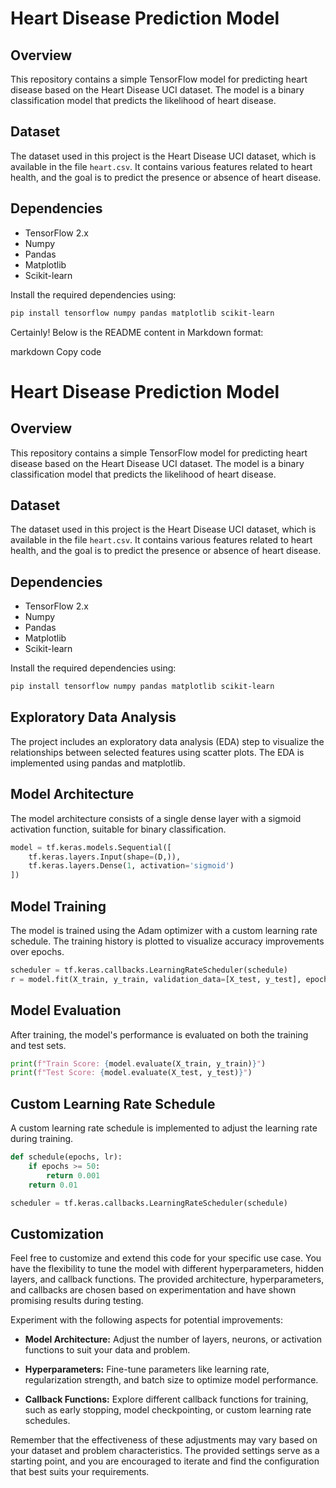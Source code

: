 # Heart Disease Prediction Model

## Overview

This repository contains a simple TensorFlow model for predicting heart disease based on the Heart Disease UCI dataset. The model is a binary classification model that predicts the likelihood of heart disease.

## Dataset

The dataset used in this project is the Heart Disease UCI dataset, which is available in the file `heart.csv`. It contains various features related to heart health, and the goal is to predict the presence or absence of heart disease.

## Dependencies

- TensorFlow 2.x
- Numpy
- Pandas
- Matplotlib
- Scikit-learn

Install the required dependencies using:

```bash
pip install tensorflow numpy pandas matplotlib scikit-learn
```

Certainly! Below is the README content in Markdown format:

markdown
Copy code
# Heart Disease Prediction Model

## Overview

This repository contains a simple TensorFlow model for predicting heart disease based on the Heart Disease UCI dataset. The model is a binary classification model that predicts the likelihood of heart disease.

## Dataset

The dataset used in this project is the Heart Disease UCI dataset, which is available in the file `heart.csv`. It contains various features related to heart health, and the goal is to predict the presence or absence of heart disease.

## Dependencies

- TensorFlow 2.x
- Numpy
- Pandas
- Matplotlib
- Scikit-learn

Install the required dependencies using:

```bash
pip install tensorflow numpy pandas matplotlib scikit-learn
```

## Exploratory Data Analysis
The project includes an exploratory data analysis (EDA) step to visualize the relationships between selected features using scatter plots. The EDA is implemented using pandas and matplotlib.

## Model Architecture
The model architecture consists of a single dense layer with a sigmoid activation function, suitable for binary classification.

```python
model = tf.keras.models.Sequential([
    tf.keras.layers.Input(shape=(D,)),
    tf.keras.layers.Dense(1, activation='sigmoid')
])
```

## Model Training
The model is trained using the Adam optimizer with a custom learning rate schedule. The training history is plotted to visualize accuracy improvements over epochs.
```python
scheduler = tf.keras.callbacks.LearningRateScheduler(schedule)
r = model.fit(X_train, y_train, validation_data=[X_test, y_test], epochs=100, callbacks=[scheduler])
```

## Model Evaluation
After training, the model's performance is evaluated on both the training and test sets.
```python
print(f"Train Score: {model.evaluate(X_train, y_train)}")
print(f"Test Score: {model.evaluate(X_test, y_test)}")
```

## Custom Learning Rate Schedule
A custom learning rate schedule is implemented to adjust the learning rate during training.
```python
def schedule(epochs, lr):
    if epochs >= 50:
        return 0.001
    return 0.01

scheduler = tf.keras.callbacks.LearningRateScheduler(schedule)
```

## Customization

Feel free to customize and extend this code for your specific use case. You have the flexibility to tune the model with different hyperparameters, hidden layers, and callback functions. The provided architecture, hyperparameters, and callbacks are chosen based on experimentation and have shown promising results during testing.

Experiment with the following aspects for potential improvements:

- **Model Architecture:** Adjust the number of layers, neurons, or activation functions to suit your data and problem.

- **Hyperparameters:** Fine-tune parameters like learning rate, regularization strength, and batch size to optimize model performance.

- **Callback Functions:** Explore different callback functions for training, such as early stopping, model checkpointing, or custom learning rate schedules.

Remember that the effectiveness of these adjustments may vary based on your dataset and problem characteristics. The provided settings serve as a starting point, and you are encouraged to iterate and find the configuration that best suits your requirements.
